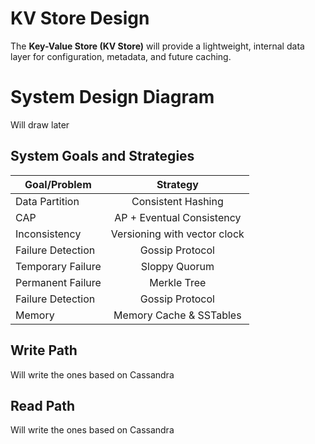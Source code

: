 # KV Store Design

The **Key-Value Store (KV Store)** will provide a lightweight, internal data layer for configuration, metadata, and future caching.

# System Design Diagram

Will draw later

## System Goals and Strategies

| Goal/Problem        | Strategy           |
| ------------------- |:------------------:|
| Data Partition            | Consistent Hashing      |
| CAP            | AP + Eventual Consistency           |
| Inconsistency       | Versioning with vector clock          |
| Failure Detection       | Gossip Protocol          |
| Temporary Failure       | Sloppy Quorum          |
| Permanent Failure       | Merkle Tree          |
| Failure Detection       | Gossip Protocol          |
| Memory       | Memory Cache & SSTables          |

## Write Path
Will write the ones based on Cassandra

## Read Path
Will write the ones based on Cassandra